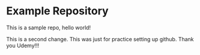 # Example Repository
This is a sample repo, hello world!

This is a second change.
This was just for practice setting up github.
Thank you Udemy!!!
